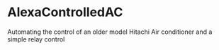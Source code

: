 # AlexaControlledAC
Automating the control of an older model Hitachi Air conditioner and a simple relay control
